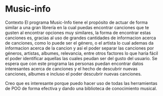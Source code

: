 # Music-info

Contexto
El programa Music-Info tiene el propósito de actuar de forma similar a una gran librería en la cual puedas encontrar canciones que te gusten al encontrar opciones muy similares, la forma de encontrar estas canciones es, gracias al uso de grandes cantidades de informacion acerca de canciones, como lo puede ser el género, o el artista lo cual ademas da informacion acerca de la cancion y así el poder separar las canciones por géneros, artistas, albumes, relevancia, entre otros factores lo que haría fácil el poder identificar aquellas las cuales peudan ser del gusto del usuario.
Se espera que con este programa las personas puedan encontrar datos interesantes acerca de canciones y el hecho de descubrir nuevas canciones, albumes e incluso el poder descubrir nuevas canciones. 

Creo que es interesante porque puedo hacer uso de todas las herramientas de POO de forma efectiva y dando una biblioteca de conocimiento musical.



